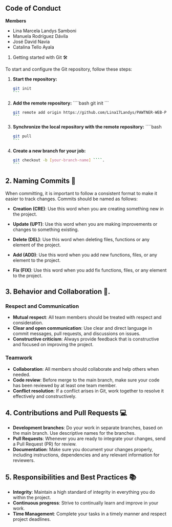 ## Code of Conduct

**Members**
-  Lina Marcela Landys Samboni
-  Manuela Rodríguez Dávila
-  José David Navia
-  Catalina Tello Ayala


1. Getting started with Git 🛠️

To start and configure the Git repository, follow these steps:

1. **Start the repository:** 
   ````bash
   git init
   ```

2. **Add the remote repository:** ````bash git init ``` 
   ````bash
   git remote add origin https://github.com/Lina17Landys/PAWTNER-WEB-PROJECT.git
   ```

3. **Synchronize the local repository with the remote repository:** ````bash
   ````bash
   git pull
   ```

4. **Create a new branch for your job:**
   ````bash
   git checkout -b [your-branch-name] ````.
   ```

## 2. Naming Commits 📝

When committing, it is important to follow a consistent format to make it easier to track changes. Commits should be named as follows:

- **Creation (CRE)**: Use this word when you are creating something new in the project.
  
- **Update (UPT)**: Use this word when you are making improvements or changes to something existing.
  
- **Delete (DEL)**: Use this word when deleting files, functions or any element of the project.
  
- **Add (ADD)**: Use this word when you add new functions, files, or any element to the project.

- **Fix (FIX)**: Use this word when you add fix functions, files, or any element to the project.


## 3. Behavior and Collaboration 🤝.

### Respect and Communication

- **Mutual respect**: All team members should be treated with respect and consideration.
- **Clear and open communication**: Use clear and direct language in commit messages, pull requests, and discussions on issues.
- **Constructive criticism**: Always provide feedback that is constructive and focused on improving the project.

### Teamwork

- **Collaboration**: All members should collaborate and help others when needed.
- **Code review**: Before merge to the main branch, make sure your code has been reviewed by at least one team member.
- **Conflict resolution**: If a conflict arises in Git, work together to resolve it effectively and constructively.

## 4. Contributions and Pull Requests 💻

- **Development branches**: Do your work in separate branches, based on the main branch. Use descriptive names for the branches.
- **Pull Requests**: Whenever you are ready to integrate your changes, send a Pull Request (PR) for review.
- **Documentation**: Make sure you document your changes properly, including instructions, dependencies and any relevant information for reviewers.

## 5. Responsibilities and Best Practices 📚

- **Integrity**: Maintain a high standard of integrity in everything you do within the project.
- **Continuous progress**: Strive to continually learn and improve in your work.
- **Time Management**: Complete your tasks in a timely manner and respect project deadlines.
